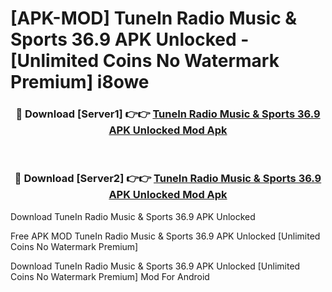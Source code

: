 # [APK-MOD] TuneIn Radio  Music & Sports 36.9 APK Unlocked - [Unlimited Coins No Watermark Premium] i8owe



<div align="center">
<h3>🔴 Download [Server1] 👉👉 <a href="https://momento.my/?title=TuneIn_Radio__Music_&_Sports_36.9_APK_Unlocked">TuneIn Radio  Music & Sports 36.9 APK Unlocked Mod Apk</a></h3><br>

<h3>🔴 Download [Server2] 👉👉 <a href="https://momento.my/?title=TuneIn_Radio__Music_&_Sports_36.9_APK_Unlocked">TuneIn Radio  Music & Sports 36.9 APK Unlocked Mod Apk</a></h3>
</div>



Download TuneIn Radio  Music & Sports 36.9 APK Unlocked 

Free APK MOD TuneIn Radio  Music & Sports 36.9 APK Unlocked [Unlimited Coins No Watermark Premium]

Download TuneIn Radio  Music & Sports 36.9 APK Unlocked [Unlimited Coins No Watermark Premium] Mod For Android
